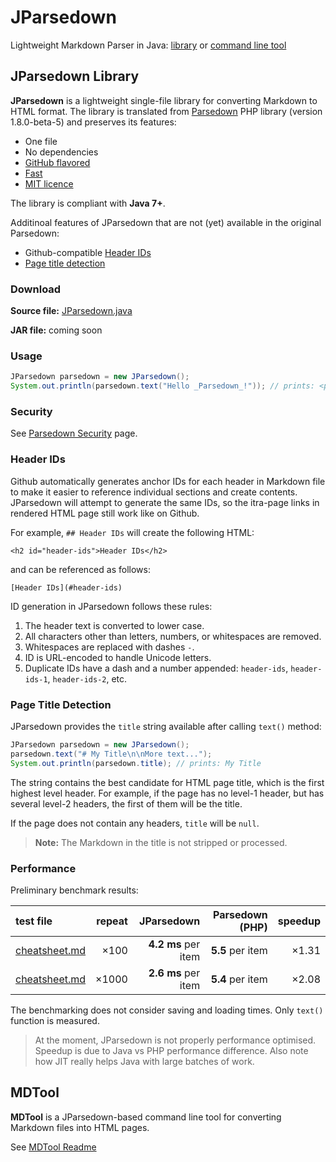 # JParsedown

Lightweight Markdown Parser in Java: [library](#jparsedown-library) or [command line tool](mdtool/readme.md)

## JParsedown Library

**JParsedown** is a lightweight single-file library for converting Markdown to HTML format.
The library is translated from [Parsedown](https://github.com/erusev/parsedown) PHP library
(version 1.8.0-beta-5) and preserves its features:

* One file
* No dependencies
* [GitHub flavored](https://help.github.com/articles/github-flavored-markdown)
* [Fast](#performance)
* [MIT licence](LICENCE)

The library is compliant with **Java 7+**.

Additinoal features of JParsedown that are not (yet) available in the original Parsedown:

* Github-compatible [Header IDs](#header-ids)
* [Page title detection](#page-title-detection)

### Download

**Source file:** [JParsedown.java](src/com/xrbpowered/jparsedown/JParsedown.java)

**JAR file:** coming soon

### Usage

```java
JParsedown parsedown = new JParsedown();
System.out.println(parsedown.text("Hello _Parsedown_!")); // prints: <p>Hello <em>Parsedown</em>!</p>
```

### Security

See [Parsedown Security](https://github.com/erusev/parsedown#security) page.


### Header IDs

Github automatically generates anchor IDs for each header in Markdown file to make it
easier to reference individual sections and create contents. JParsedown will attempt to generate
the same IDs, so the itra-page links in rendered HTML page still work like on Github.

For example, `## Header IDs` will create the following HTML:

```
<h2 id="header-ids">Header IDs</h2>
```

and can be referenced as follows:


```
[Header IDs](#header-ids)
```

ID generation in JParsedown follows these rules:

1. The header text is converted to lower case.
1. All characters other than letters, numbers, or whitespaces are removed.
1. Whitespaces are replaced with dashes `-`.
1. ID is URL-encoded to handle Unicode letters.
1. Duplicate IDs have a dash and a number appended: `header-ids`, `header-ids-1`, `header-ids-2`, etc.


### Page Title Detection

JParsedown provides the `title` string available after calling `text()` method:

```java
JParsedown parsedown = new JParsedown();
parsedown.text("# My Title\n\nMore text...");
System.out.println(parsedown.title); // prints: My Title
```

The string contains the best candidate for HTML page title, which is the first highest level header.
For example, if the page has no level-1 header, but has several level-2 headers, the first of them
will be the title.

If the page does not contain any headers, `title` will be `null`.

> **Note:** The Markdown in the title is not stripped or processed.


### Performance

Preliminary benchmark results:

| test file | repeat | JParsedown | Parsedown (PHP) | speedup |
| :--- | ---: | ---: | ---: | ---: |
| [cheatsheet.md](mdtool/cheatsheet.md) | &times;100 | **4.2 ms** per item | **5.5** per item | &times;1.31 |
| [cheatsheet.md](mdtool/cheatsheet.md) | &times;1000 | **2.6 ms** per item | **5.4** per item | &times;2.08 |

The benchmarking does not consider saving and loading times. Only `text()` function is measured.

> At the moment, JParsedown is not properly performance optimised.
> Speedup is due to Java vs PHP performance difference.
> Also note how JIT really helps Java with large batches of work.

## MDTool

**MDTool** is a JParsedown-based command line tool for converting Markdown files into HTML pages.

See [MDTool Readme](mdtool/readme.md)
